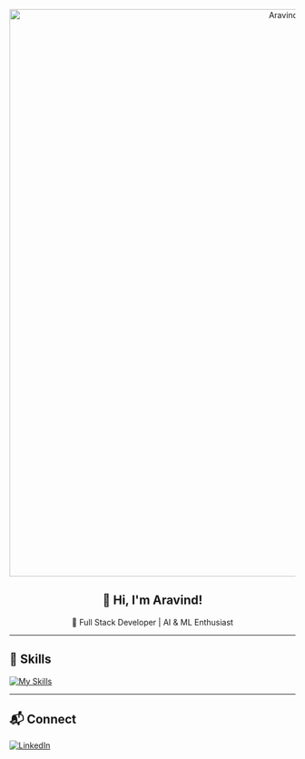 <p align="center">
  <img src="https://i.ibb.co/KcYxqhjW/Chat-GPT-Image-Aug-19-2025-01-45-38-PM.png" alt="Aravind Banner" width="1000"/>
</p>

<h2 align="center">👋 Hi, I'm Aravind!</h2>
<p align="center">🚀 Full Stack Developer | AI & ML Enthusiast</p>

---

## 🔧 Skills
[![My Skills](https://skillicons.dev/icons?i=react,nextjs,angular,tailwind,materialui,nodejs,express,firebase,mongodb,mysql,python,java,javascript&perline=8)](https://skillicons.dev)

---

## 📬 Connect
[![LinkedIn](https://img.shields.io/badge/LinkedIn-%230077B5.svg?logo=linkedin&logoColor=white)](https://www.linkedin.com/in/aravind-induri)
